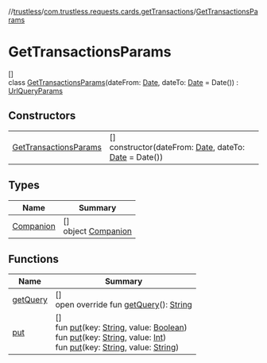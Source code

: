 //[trustless](../../../index.md)/[com.trustless.requests.cards.getTransactions](../index.md)/[GetTransactionsParams](index.md)

# GetTransactionsParams

[]\
class [GetTransactionsParams](index.md)(dateFrom: [Date](https://developer.android.com/reference/kotlin/java/util/Date.html), dateTo: [Date](https://developer.android.com/reference/kotlin/java/util/Date.html) = Date()) : [UrlQueryParams](../../com.trustless.queryParams/-url-query-params/index.md)

## Constructors

| | |
|---|---|
| [GetTransactionsParams](-get-transactions-params.md) | []<br>constructor(dateFrom: [Date](https://developer.android.com/reference/kotlin/java/util/Date.html), dateTo: [Date](https://developer.android.com/reference/kotlin/java/util/Date.html) = Date()) |

## Types

| Name | Summary |
|---|---|
| [Companion](-companion/index.md) | []<br>object [Companion](-companion/index.md) |

## Functions

| Name | Summary |
|---|---|
| [getQuery](../../com.trustless.queryParams/-url-query-params/get-query.md) | []<br>open override fun [getQuery](../../com.trustless.queryParams/-url-query-params/get-query.md)(): [String](https://kotlinlang.org/api/latest/jvm/stdlib/kotlin/-string/index.html) |
| [put](../../com.trustless.queryParams/-url-query-params/put.md) | []<br>fun [put](../../com.trustless.queryParams/-url-query-params/put.md)(key: [String](https://kotlinlang.org/api/latest/jvm/stdlib/kotlin/-string/index.html), value: [Boolean](https://kotlinlang.org/api/latest/jvm/stdlib/kotlin/-boolean/index.html))<br>fun [put](../../com.trustless.queryParams/-url-query-params/put.md)(key: [String](https://kotlinlang.org/api/latest/jvm/stdlib/kotlin/-string/index.html), value: [Int](https://kotlinlang.org/api/latest/jvm/stdlib/kotlin/-int/index.html))<br>fun [put](../../com.trustless.queryParams/-url-query-params/put.md)(key: [String](https://kotlinlang.org/api/latest/jvm/stdlib/kotlin/-string/index.html), value: [String](https://kotlinlang.org/api/latest/jvm/stdlib/kotlin/-string/index.html)) |
